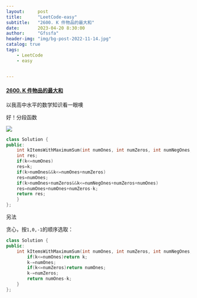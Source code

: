 ```yaml
---
layout:     post
title:      "LeetCode-easy"
subtitle:   "2600. K 件物品的最大和"
date:       2023-04-20 8:30:00
author:     "Gfssfa"
header-img: "img/bg-post-2022-11-14.jpg"
catalog: true
tags:
    - LeetCode
    - easy


---
```


#### [2600. K 件物品的最大和](https://leetcode.cn/problems/k-items-with-the-maximum-sum/)

以我高中水平的数学知识看一眼噢

好！分段函数

![](https://gfssfa-github.oss-cn-shanghai.aliyuncs.com/posts/leetcode/leetcode-easy-2600.jpg)


```c++
class Solution {
public:
    int kItemsWithMaximumSum(int numOnes, int numZeros, int numNegOnes, int k) {
    int res;
    if(k<=numOnes)
    res=k;
    if(k>numOnes&&k<=numOnes+numZeros)
    res=numOnes;
    if(k>numOnes+numZeros&&k<=numNegOnes+numZeros+numOnes)
    res=numOnes+numOnes+numZeros-k;
    return res;
    }
};
```

 另法

贪心，按`1,0,-1`的顺序选取：

```c++
class Solution {
public:
    int kItemsWithMaximumSum(int numOnes, int numZeros, int numNegOnes, int k) {
        if(k<=numOnes)return k;
        k-=numOnes;
        if(k<=numZeros)return numOnes;
        k-=numZeros;
        return numOnes-k;
    }
};

```

